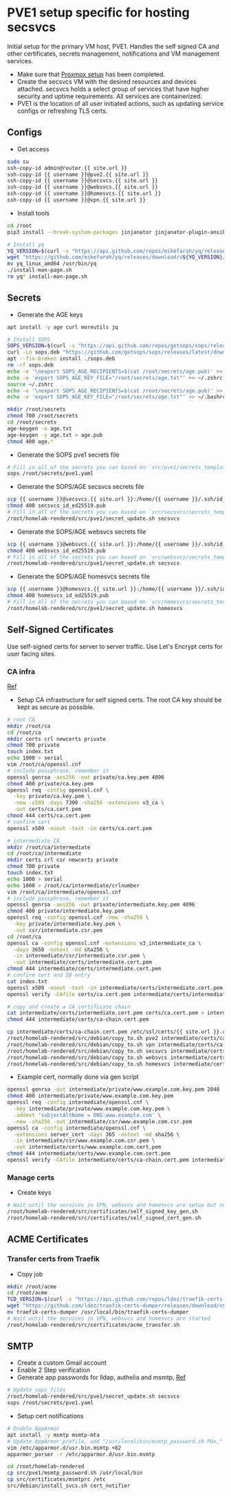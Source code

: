 # PVE1 setup specific for hosting secsvcs
Initial setup for the primary VM host, PVE1. Handles the self signed CA and other certificates, secrets management, notifications and VM management services.

- Make sure that [Proxmox setup](./proxmox.md) has been completed.
- Create the secsvcs VM with the desired resources and devices attached. secsvcs holds a select group of services that have higher security and uptime requirements. All services are containerized.
- PVE1 is the location of all user initiated actions, such as updating service configs or refreshing TLS certs.

## Configs
- Get access
```bash
sudo su
ssh-copy-id admin@router.{{ site.url }}
ssh-copy-id {{ username }}@pve2.{{ site.url }}
ssh-copy-id {{ username }}@secsvcs.{{ site.url }}
ssh-copy-id {{ username }}@websvcs.{{ site.url }}
ssh-copy-id {{ username }}@homesvcs.{{ site.url }}
ssh-copy-id {{ username }}@vpn.{{ site.url }}
```

- Install tools
```bash
cd /root
pip3 install --break-system-packages jinjanator jinjanator-plugin-ansible passlib

# Install yq
YQ_VERSION=$(curl -s "https://api.github.com/repos/mikefarah/yq/releases/latest" | grep -Po '"tag_name": "v\K[0-9.]+')
wget "https://github.com/mikefarah/yq/releases/download/v${YQ_VERSION}/yq_linux_amd64.tar.gz" -O - | tar xz
mv yq_linux_amd64 /usr/bin/yq
./install-man-page.sh
rm yq* install-man-page.sh
```

## Secrets
- Generate the AGE keys
```bash
apt install -y age curl moreutils jq

# Install SOPS
SOPS_VERSION=$(curl -s "https://api.github.com/repos/getsops/sops/releases/latest" | grep -Po '"tag_name": "v\K[0-9.]+')
curl -Lo sops.deb "https://github.com/getsops/sops/releases/latest/download/sops_${SOPS_VERSION}_amd64.deb"
apt --fix-broken install ./sops.deb
rm -rf sops.deb
echo -e '\nexport SOPS_AGE_RECIPIENTS=$(cat /root/secrets/age.pub)' >> ~/.zshrc
echo -e 'export SOPS_AGE_KEY_FILE="/root/secrets/age.txt"' >> ~/.zshrc
source ~/.zshrc
echo -e '\nexport SOPS_AGE_RECIPIENTS=$(cat /root/secrets/age.pub)' >> ~/.bashrc
echo -e 'export SOPS_AGE_KEY_FILE="/root/secrets/age.txt"' >> ~/.bashrc

mkdir /root/secrets
chmod 700 /root/secrets
cd /root/secrets
age-keygen -o age.txt
age-keygen -y age.txt > age.pub
chmod 400 age.*
```

- Generate the SOPS pve1 secrets file
```bash
# Fill in all of the secrets you can based on `src/pve1/secrets_template.yaml`
sops /root/secrets/pve1.yaml
```

- Generate the SOPS/AGE secsvcs secrets file
```bash
scp {{ username }}@secsvcs.{{ site.url }}:/home/{{ username }}/.ssh/id_ed25519.pub secsvcs_id_ed25519.pub
chmod 400 secsvcs_id_ed25519.pub
# Fill in all of the secrets you can based on `src/secsvcs/secrets_template.yaml`
/root/homelab-rendered/src/pve1/secret_update.sh secsvcs
```

- Generate the SOPS/AGE websvcs secrets file
```bash
scp {{ username }}@websvcs.{{ site.url }}:/home/{{ username }}/.ssh/id_ed25519.pub websvcs_id_ed25519.pub
chmod 400 websvcs_id_ed25519.pub
# Fill in all of the secrets you can based on `src/websvcs/secrets_template.yaml`
/root/homelab-rendered/src/pve1/secret_update.sh secsvcs
```

- Generate the SOPS/AGE homesvcs secrets file
```bash
scp {{ username }}@homesvcs.{{ site.url }}:/home/{{ username }}/.ssh/id_ed25519.pub homesvcs_id_ed25519.pub
chmod 400 homesvcs_id_ed25519.pub
# Fill in all of the secrets you can based on `src/homesvcs/secrets_template.yaml`
/root/homelab-rendered/src/pve1/secret_update.sh homesvcs
```

## Self-Signed Certificates
Use self-signed certs for server to server traffic. Use Let's Encrypt certs for user facing sites.

### CA infra
[Ref](https://jamielinux.com/docs/openssl-certificate-authority/index.html)
- Setup CA infrastructure for self signed certs. The root CA key should be kept as secure as possible. 
```bash
# root CA
mkdir /root/ca
cd /root/ca
mkdir certs crl newcerts private
chmod 700 private
touch index.txt
echo 1000 > serial
vim /root/ca/openssl.cnf
# include passphrase, remember it
openssl genrsa -aes256 -out private/ca.key.pem 4096
chmod 400 private/ca.key.pem
openssl req -config openssl.cnf \
  -key private/ca.key.pem \
  -new -x509 -days 7300 -sha256 -extensions v3_ca \
  -out certs/ca.cert.pem
chmod 444 certs/ca.cert.pem
# confirm cert
openssl x509 -noout -text -in certs/ca.cert.pem

# intermediate CA
mkdir /root/ca/intermediate
cd /root/ca/intermediate
mkdir certs crl csr newcerts private
chmod 700 private
touch index.txt
echo 1000 > serial
echo 1000 > /root/ca/intermediate/crlnumber
vim /root/ca/intermediate/openssl.cnf
# include passphrase, remember it
openssl genrsa -aes256 -out private/intermediate.key.pem 4096
chmod 400 private/intermediate.key.pem
openssl req -config openssl.cnf -new -sha256 \
  -key private/intermediate.key.pem \
  -out csr/intermediate.csr.pem
cd /root/ca
openssl ca -config openssl.cnf -extensions v3_intermediate_ca \
  -days 3650 -notext -md sha256 \
  -in intermediate/csr/intermediate.csr.pem \
  -out intermediate/certs/intermediate.cert.pem
chmod 444 intermediate/certs/intermediate.cert.pem
# confirm cert and DB entry
cat index.txt
openssl x509 -noout -text -in intermediate/certs/intermediate.cert.pem
openssl verify -CAfile certs/ca.cert.pem intermediate/certs/intermediate.cert.pem

# copy and create a CA certificate chain
cat intermediate/certs/intermediate.cert.pem certs/ca.cert.pem > intermediate/certs/ca-chain.cert.pem
chmod 444 intermediate/certs/ca-chain.cert.pem

cp intermediate/certs/ca-chain.cert.pem /etc/ssl/certs/{{ site.url }}.ca_chain.cert.pem
/root/homelab-rendered/src/debian/copy_to.sh pve2 intermediate/certs/ca-chain.cert.pem /etc/ssl/certs/{{ site.url }}.ca_chain.cert.pem
/root/homelab-rendered/src/debian/copy_to.sh vpn intermediate/certs/ca-chain.cert.pem /etc/ssl/certs/{{ site.url }}.ca_chain.cert.pem
/root/homelab-rendered/src/debian/copy_to.sh secsvcs intermediate/certs/ca-chain.cert.pem /etc/ssl/certs/{{ site.url }}.ca_chain.cert.pem
/root/homelab-rendered/src/debian/copy_to.sh websvcs intermediate/certs/ca-chain.cert.pem /etc/ssl/certs/{{ site.url }}.ca_chain.cert.pem
/root/homelab-rendered/src/debian/copy_to.sh homesvcs intermediate/certs/ca-chain.cert.pem /etc/ssl/certs/{{ site.url }}.ca_chain.cert.pem
```

- Example cert, normally done via gen script
```bash
openssl genrsa -out intermediate/private/www.example.com.key.pem 2048
chmod 400 intermediate/private/www.example.com.key.pem
openssl req -config intermediate/openssl.cnf \
  -key intermediate/private/www.example.com.key.pem \
  -addext 'subjectAltName = DNS:www.example.com' \
  -new -sha256 -out intermediate/csr/www.example.com.csr.pem
openssl ca -config intermediate/openssl.cnf \
  -extensions server_cert -days 365 -notext -md sha256 \
  -in intermediate/csr/www.example.com.csr.pem \
  -out intermediate/certs/www.example.com.cert.pem
chmod 444 intermediate/certs/www.example.com.cert.pem
openssl verify -CAfile intermediate/certs/ca-chain.cert.pem intermediate/certs/www.example.com.cert.pem
```

### Manage certs
- Create keys
```bash
# Wait until the services in VPN, websvcs and homesvcs are setup but not yet started
/root/homelab-rendered/src/certificates/self_signed_key_gen.sh
/root/homelab-rendered/src/certificates/self_signed_cert_gen.sh
```

## ACME Certificates

### Transfer certs from Traefik
- Copy job
```bash
mkdir /root/acme
cd /root/acme
TCD_VERSION=$(curl -s "https://api.github.com/repos/ldez/traefik-certs-dumper/releases/latest" | grep -Po '"tag_name": "v\K[0-9.]+')
wget "https://github.com/ldez/traefik-certs-dumper/releases/download/v${TCD_VERSION}/traefik-certs-dumper_v${TCD_VERSION}_linux_amd64.tar.gz" -O - | tar xz
mv traefik-certs-dumper /usr/local/bin/traefik-certs-dumper
# Wait until the services in VPN, websvcs and homesvcs are started
/root/homelab-rendered/src/certificates/acme_transfer.sh
```

## SMTP
- Create a custom Gmail account
- Enable 2 Step verification
- Generate app passwords for lldap, authelia and msmtp, [Ref](https://support.google.com/accounts/answer/185833?hl=en)
```bash
# Update sops files
/root/homelab-rendered/src/pve1/secret_update.sh secsvcs
sops /root/secrets/pve1.yaml
```
- Setup cert notifications
```bash
# Enable AppArmor
apt install -y msmtp msmtp-mta
# Update AppArmor profile, add "/usr/local/bin/msmtp_password.sh PUx,"
vim /etc/apparmor.d/usr.bin.msmtp +82
apparmor_parser -r /etc/apparmor.d/usr.bin.msmtp

cd /root/homelab-rendered
cp src/pve1/msmtp_password.sh /usr/local/bin
cp src/certificates/msmtprc /etc
src/debian/install_svcs.sh cert_notifier
```
